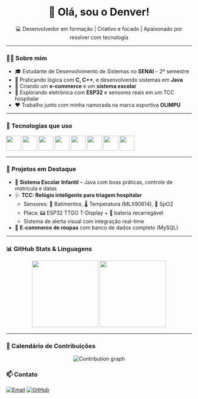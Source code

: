 <h1 align="center">👋 Olá, sou o Denver!</h1>
<p align="center">💻 Desenvolvedor em formação | Criativo e focado | Apaixonado por resolver com tecnologia</p>

---

### 👨‍🎓 Sobre mim

- 🎓 Estudante de Desenvolvimento de Sistemas no **SENAI** – 2º semestre  
- 🔧 Praticando lógica com **C, C++**, e desenvolvendo sistemas em **Java**
- 🛒 Criando um **e-commerce** e um **sistema escolar**
- 🧠 Explorando eletrônica com **ESP32** e sensores reais em um TCC hospitalar
- ❤️ Trabalho junto com minha namorada na marca esportiva **OLIMPU**

---

### 🚀 Tecnologias que uso

<p align="left">
  <img src="https://cdn.jsdelivr.net/gh/devicons/devicon/icons/java/java-original.svg" width="40"/>
  <img src="https://cdn.jsdelivr.net/gh/devicons/devicon/icons/c/c-original.svg" width="40"/>
  <img src="https://cdn.jsdelivr.net/gh/devicons/devicon/icons/cplusplus/cplusplus-original.svg" width="40"/>
  <img src="https://cdn.jsdelivr.net/gh/devicons/devicon/icons/mysql/mysql-original.svg" width="40"/>
  <img src="https://cdn.jsdelivr.net/gh/devicons/devicon/icons/arduino/arduino-original.svg" width="40"/>
  <img src="https://cdn.jsdelivr.net/gh/devicons/devicon/icons/git/git-original.svg" width="40"/>
  <img src="https://cdn.jsdelivr.net/gh/devicons/devicon/icons/github/github-original.svg" width="40"/>
  <img src="https://cdn.jsdelivr.net/gh/devicons/devicon/icons/vscode/vscode-original.svg" width="40"/>
</p>

---

### 🧩 Projetos em Destaque

- 🏫 **Sistema Escolar Infantil** – Java com boas práticas, controle de matrícula e datas
- 🩺 **TCC: Relógio inteligente para triagem hospitalar**
  - Sensores: 💓 Batimentos, 🌡️ Temperatura (MLX90614), 🧠 SpO2
  - Placa: 📟 ESP32 TTGO T-Display + 🔋 bateria recarregável
  - Sistema de alerta visual com integração real-time
- 🛒 **E-commerce de roupas** com banco de dados completo (MySQL)

---

### 📊 GitHub Stats & Linguagens

<p align="center">
  <img height="180em" src="https://github-readme-stats.vercel.app/api?username=Denvx&show_icons=true&theme=dark&hide_title=true&hide_border=true&icon_color=0000ff&text_color=ffffff&bg_color=000000"/>
  <img height="180em" src="https://github-readme-stats.vercel.app/api/top-langs/?username=Denvx&layout=compact&theme=dark&hide_border=true&icon_color=0000ff&text_color=ffffff&bg_color=000000&langs_count=10"/>
</p>

---

### 📅 Calendário de Contribuições
<p align="center">
  <img src="https://github-readme-activity-graph.vercel.app/graph?username=Denvx&theme=github&area=true&hide_border=true&line=0000ff&point=0000ff&color=0000ff&width=300&height=100" alt="Contribution graph"/>
</p>

### 📫 Contato
[![Email](https://img.shields.io/badge/Email-D14836?style=for-the-badge&logo=gmail&logoColor=white)](mailto:denver.o.dev@gmail.com)   [![GitHub](https://img.shields.io/badge/GitHub-100000?style=for-the-badge&logo=github&logoColor=white)](https://github.com/Denvx)
